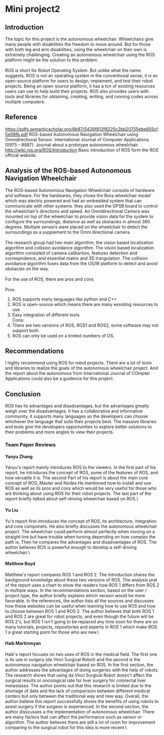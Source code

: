 
# Mini project2
## Introduction
The topic for this project is the autonomous wheelchair. Wheelchairs give many people with disabilities the freedom to move around. But for those with both leg and arm disabilities, using the wheelchair on their own is extremely challenging. Creating an autonomous wheelchair using the ROS platform might be the solution to this problem.\
\
ROS is short for Robot Operating System. But unlike what the name suggests, ROS is not an operating system in the conventional sense; it is an open-source platform for users to design, implement, and test their robot projects. Being an open-source platform, it has a ton of existing resources users can use to help build their projects.  ROS also provides users with tools and libraries for obtaining, creating, writing, and running codes across multiple computers. 
## Reference
https://pdfs.semanticscholar.org/6b87/5426f812f8225c2bb20755ebe855cf5e09fb.pdf ROS-based Autonomous Navigation Wheelchair using Omnidirectional Sensor. International Journal of Computer Applications (0975 – 8887). Journal about a prototype autonomous wheelchair.\
http://wiki.ros.org/ROS/Introduction Basic introduction of ROS form the ROS official website.
## Analysis of the ROS-based Autonomous Navigation Wheelchair
The ROS-based Autonomous Navigation Wheelchair consists of hardware and software. For the hardwares, they chose the Bora wheelchair model which was electric powered and had an embedded system that can communicate with other systems. they also used the GPSB board to control the wheelchair's directions and speed. An Omnidirectional Camera was mounted on top of the wheelchair to provide vision data for the system to configure the surroundings, distance as well as obstacles in almost 360 degrees. Multiple sensors were placed on the wheelchair to detect the surroundings as a supplement to the Omni directional camera.\
\
The research group had two main algorithm, the vision based localization algorithm and collision avoidance algorithm. The vision based localization algorithm consisted of camera calibartion, features detection and correspndence, and essential matrix and 3D trangulation. The collision avoidance algorithm fuses data from the US/IR platform to detect and avoid obstacles on the way.\
\
For the use of ROS, there are pros and cons\
\
Pros:
1. ROS supports many languages like python and C++
2. ROS is open-source which means there are many exsisting resources to use
3. Easy integration of different tools
\
Cons:
1. There are two versions of ROS, ROS1 and ROS2, some software may not support both.
2. ROS can only be used on a limited numbers of OS.
## Recommendations
I highly recommend using ROS for robot projects. There are a lot of tools and libraries to realize the goals of the autonomous wheelchair project. And the report about the autonomous from International Journal of COmpter Applications could also be a guidence for this project.
## Conclusion
ROS has its advantages and disadvantages, but the advantages greatly weigh over the disadvantages. It has a collaborative and informative community, it supports many languages so the developers can choose whichever the language that suits their projects best. The massive libraries and tools give the developers opportunities to explore better solutions to their problems and more angles to view their projects.

### Team Paper Reviews

#### Yanyu Zhang
Yanyu's report mainly introduces ROS to the viewers. In the first part of his report, he introduces the concept of ROS, some of the features of ROS, and how versatile it is. The second Part of his report is about the main core concept of ROS, Master and Nodes.He mentioned how to install and use ROS as well as its pros and cons which would be very useful for those who are thinking about using ROS for their robot projects. The last part of the report briefly talked about self-driving wheelchair based on ROS.\

#### Yu Liu
Yu's report first introduces the concept of ROS, its architecture, integration and core componets. He also briefly discusses the autonomous wheelchair project. The wheelchair could perform almost perfectly when moving on a straight line but have trouble when turning depending on how complex the path is. Then he compares the advantages and disadvantages of ROS. The author believes ROS is powerful enough to develop a self-driving wheelchair.\

#### Matthew Boyd
Matthew's report compares ROS 1 and ROS 2. The introduction shares the background  knowledge about these two versions of ROS. The analysis prat of the report uses a chart to show the readers how ROS 1 differs from ROS 2 in multiple ways. In the recommendations section, based on the user / project type, the author briefly explains which version would be more favorable. In the references, the author lists all the sources and discusses how these websites can be useful when learning how to use ROS and how to choose between ROS 1 and ROS 2. The author believes that both ROS 1 and ROS 2 are great for robot projects, and even though the future will be ROS 2's, but ROS 1 isn't going to be replaced any time soon for there are so many tutorials, projects, repositories and experts in ROS 1 which make ROS 1 a great starting point for those who are new.\

#### Haik Martirosyan
Haik's report focuses on two uses of ROS in the medical field. The first one is its use in surgery (da Vinci Surgical Robot) and the second is the autonomous navigation wheelchair based on ROS. In the first section, the author addresses the advantages of doing surgeries with the help of robots. The research shows that using da Vinci Surgical Robot doesn't affect the surgical results or oncological rate for liver surgery for colorectal liver metastases. The author points out that this research is limited due to the shortage of data and the lack of comparision between different medical centers but only between the traditional way and new way. Overall, the author believe this report successfully shows the benefits of using robots to assist surgery if the surgeon is experienced. In the second section, the author disscusses a the implementation of autonomous wheelchair. There are many factors that can affect the performance such as sensor or algorithm. The author believes there are still a lot of room for improvement comparing to the surgical robot for this idea is more recent.\
